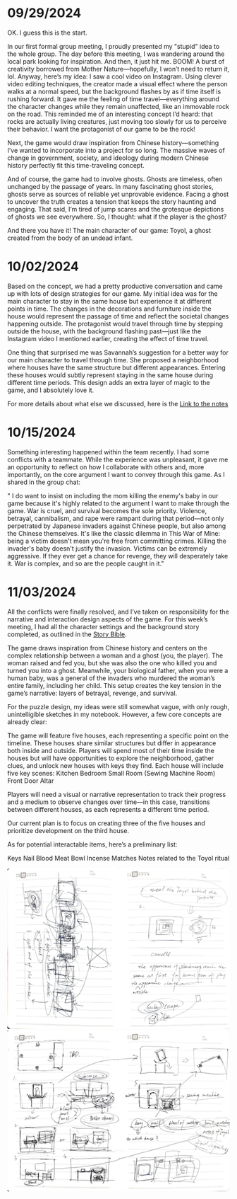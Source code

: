 # 09/29/2024
OK. I guess this is the start.

In our first formal group meeting, I proudly presented my "stupid" idea to the whole group. The day before this meeting, I was wandering around the local park looking for inspiration. And then, it just hit me. BOOM! A burst of creativity borrowed from Mother Nature—hopefully, I won’t need to return it, lol. Anyway, here’s my idea:
I saw a cool video on Instagram. Using clever video editing techniques, the creator made a visual effect where the person walks at a normal speed, but the background flashes by as if time itself is rushing forward. It gave me the feeling of time travel—everything around the character changes while they remain unaffected, like an immovable rock on the road. This reminded me of an interesting concept I’d heard: that rocks are actually living creatures, just moving too slowly for us to perceive their behavior. I want the protagonist of our game to be the rock!

Next, the game would draw inspiration from Chinese history—something I’ve wanted to incorporate into a project for so long. The massive waves of change in government, society, and ideology during modern Chinese history perfectly fit this time-traveling concept.

And of course, the game had to involve ghosts. Ghosts are timeless, often unchanged by the passage of years. In many fascinating ghost stories, ghosts serve as sources of reliable yet unprovable evidence. Facing a ghost to uncover the truth creates a tension that keeps the story haunting and engaging. That said, I’m tired of jump scares and the grotesque depictions of ghosts we see everywhere. So, I thought: what if the player is the ghost?

And there you have it! The main character of our game: Toyol, a ghost created from the body of an undead infant.

# 10/02/2024
Based on the concept, we had a pretty productive conversation and came up with lots of design strategies for our game. My initial idea was for the main character to stay in the same house but experience it at different points in time. The changes in the decorations and furniture inside the house would represent the passage of time and reflect the societal changes happening outside. The protagonist would travel through time by stepping outside the house, with the background flashing past—just like the Instagram video I mentioned earlier, creating the effect of time travel.

One thing that surprised me was Savannah’s suggestion for a better way for our main character to travel through time. She proposed a neighborhood where houses have the same structure but different appearances. Entering these houses would subtly represent staying in the same house during different time periods. This design adds an extra layer of magic to the game, and I absolutely love it.

For more details about what else we discussed, here is the [Link to the notes](../MeetingsMinutes/BSnotes.pdf)

# 10/15/2024
Something interesting happened within the team recently. I had some conflicts with a teammate. While the experience was unpleasant, it gave me an opportunity to reflect on how I collaborate with others and, more importantly, on the core argument I want to convey through this game. As I shared in the group chat:

" I do want to insist on including the mom killing the enemy's baby in our game because it's highly related to the argument I want to make through the game.
War is cruel, and survival becomes the sole priority. Violence, betrayal, cannibalism, and rape were rampant during that period—not only perpetrated by Japanese invaders against Chinese people, but also among the Chinese themselves. It's like the classic dilemma in This War of Mine: being a victim doesn't mean you're free from committing crimes. Killing the invader's baby doesn't justify the invasion. Victims can be extremely aggressive. If they ever get a chance for revenge, they will desperately take it.
War is complex, and so are the people caught in it."

# 11/03/2024
All the conflicts were finally resolved, and I’ve taken on responsibility for the narrative and interaction design aspects of the game. For this week’s meeting, I had all the character settings and the background story completed, as outlined in the [Story Bible](../Bible.pdf).

The game draws inspiration from Chinese history and centers on the complex relationship between a woman and a ghost (you, the player). The woman raised and fed you, but she was also the one who killed you and turned you into a ghost. Meanwhile, your biological father, when you were a human baby, was a general of the invaders who murdered the woman’s entire family, including her child. This setup creates the key tension in the game’s narrative: layers of betrayal, revenge, and survival.

For the puzzle design, my ideas were still somewhat vague, with only rough, unintelligible sketches in my notebook. However, a few core concepts are already clear:

The game will feature five houses, each representing a specific point on the timeline. These houses share similar structures but differ in appearance both inside and outside.
Players will spend most of their time inside the houses but will have opportunities to explore the neighborhood, gather clues, and unlock new houses with keys they find.
Each house will include five key scenes:
Kitchen
Bedroom
Small Room (Sewing Machine Room)
Front Door
Altar

Players will need a visual or narrative representation to track their progress and a medium to observe changes over time—in this case, transitions between different houses, as each represents a different time period.

Our current plan is to focus on creating three of the five houses and prioritize development on the third house.

As for potential interactable items, here’s a preliminary list:

Keys
Nail
Blood
Meat
Bowl
Incense
Matches
Notes related to the Toyol ritual

<img src="Images/sketch1.jpg">
<img src="Images/sketch2.jpg">
